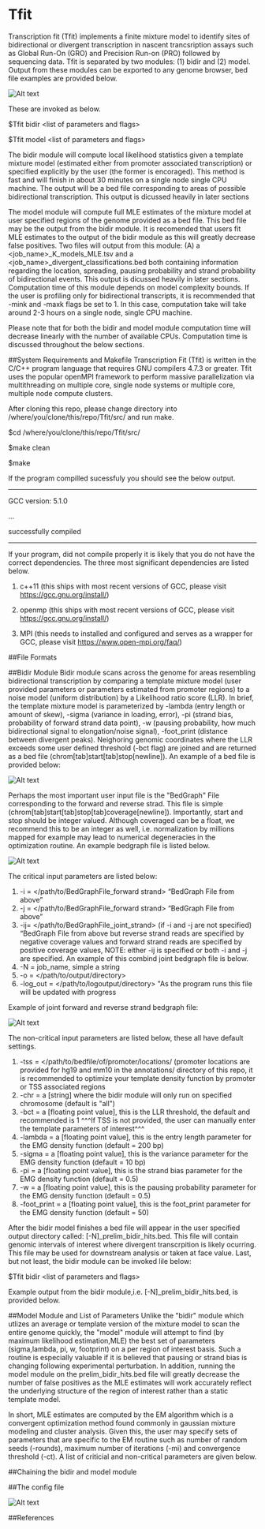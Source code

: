 # Tfit
Transcription fit (Tfit) implements a finite mixture model to identify sites of bidirectional or divergent transcription in nascent trancsription assays such as Global Run-On (GRO) and Precision Run-on (PRO) followed by sequencing data. Tfit is separated by two modules: (1) bidir and (2) model. Output from these modules can be exported to any genome browser, bed file examples are provided below.  

![Alt text](https://github.com/azofeifa/Tfit/blob/master/images/Example_Snapshot.png)

These are invoked as below.

$Tfit bidir \<list of parameters and flags\>

$Tfit model \<list of parameters and flags\>

The bidir module will compute local likelihood statistics given a template mixture model (estimated either from promoter associated transcription) or specified explicitly by the user (the former is encoraged). This method is fast and will finish in about 30 minutes on a single node single CPU machine. The output will be a bed file corresponding to areas of possible bidirectional transcription. This output is dicussed heavily in later sections

The model module will compute full MLE estimates of the mixture model at user specified regions of the genome provided as a bed file. This bed file may be the output from the bidir module. It is recomended that users fit MLE estimates to the output of the bidir module as this will greatly decrease false positives. Two files will output from this module: (A) a \<job_name\>_K_models_MLE.tsv and a \<job_name\>_divergent_classifications.bed both containing information regarding the location, spreading, pausing probability and strand probability of bidirectional events. This output is dicussed heavily in later sections. Computation time of this module depends on model complexity bounds. If the user is profiling only for bidirectional transcripts, it is recommended that -mink and -maxk flags be set to 1. In this case, computation take will take around 2-3 hours on a single node, single CPU machine.  

Please note that for both the bidir and model module computation time will decrease linearly with the number of available CPUs. Computation time is discussed throughout the below sections.  

##System Requirements and Makefile
Transcription Fit (Tfit) is written in the C/C++ program language that requires GNU compilers 4.7.3 or greater. Tfit uses the popular openMPI framework to perform massive parallelization via multithreading on multiple core, single node systems or multiple core, multiple node compute clusters. 

After cloning this repo, please change directory into /where/you/clone/this/repo/Tfit/src/ and run make.  

$cd  /where/you/clone/this/repo/Tfit/src/

$make clean

$make

If the program compilled sucessfuly you should see the below output.

-------------------

GCC version: 5.1.0

...


successfully compiled

-------------------


If your program, did not compile properly it is likely that you do not have the correct dependencies. The three most significant dependencies are listed below. 

1) c++11 (this ships with most recent versions of GCC, please visit https://gcc.gnu.org/install/)

2) openmp (this ships with most recent versions of GCC, please visit https://gcc.gnu.org/install/)

3) MPI (this needs to installed and configured and serves as a wrapper for GCC, please visit https://www.open-mpi.org/faq/)


##File Formats




##Bidir Module
Bidir module scans across the genome for areas resembling bidirectional transcription by comparing a template mixture model (user provided parameters or parameters estimated from promoter regions) to a noise model (uniform distribution) by a Likelihood ratio score (LLR). In brief, the template mixture model is parameterized by -lambda (entry length or amount of skew), -sigma (variance in loading, error), -pi (strand bias, probability of forward strand data point), -w (pausing probability, how much bidirectional signal to elongation/noise signal), -foot_print (distance between divergent peaks). Neighoring genomic coordinates where the LLR exceeds some user defined threshold (-bct flag) are joined and are returned as a bed file (chrom[tab]start[tab]stop[newline]). An example of a bed file is provided below:

![Alt text](https://github.com/azofeifa/Tfit/blob/master/images/bed_file_example.png)


Perhaps the most important user input file is the "BedGraph" File corresponding to the forward and reverse strad. This file is simple (chrom[tab]start[tab]stop[tab]coverage[newline]). Importantly, start and stop should be integer valued. Although coveraged can be a float, we recommend this to be an integer as well, i.e. normalization by millions mapped for example may lead to numerical degeneracies in the optimization routine. An example bedgraph file is listed below. 

![Alt text](https://github.com/azofeifa/Tfit/blob/master/images/bedgraph_joint_example.png)


The critical input parameters are listed below:

1. -i	= \</path/to/BedGraphFile_forward strand> “BedGraph File from above”
2. -j = \</path/to/BedGraphFile_forward strand> “BedGraph File from above”
3. -ij= \</path/to/BedGraphFile_joint_strand> (if -i and -j are not specified) “BedGraph File from above but reverse strand reads are specified by negative coverage values and forward strand reads are specified by positive coverage values, NOTE: either -ij is specified or both -i and -j are specified. An example of this combind joint bedgraph file is below. 
4. -N = job_name, simple a string
5. -o = \</path/to/output/directory>
6. -log_out = \</path/to/logoutput/directory> "As the program runs this file will be updated with progress 

Example of joint forward and reverse strand bedgraph file:

![Alt text](https://github.com/azofeifa/Tfit/blob/master/images/bedgraph_single_example.png)


The non-critical input parameters are listed below, these all have default settings.

1. -tss = \</path/to/bedfile/of/promoter/locations/ (promoter locations are provided for hg19 and mm10 in the annotations/ directory of this repo, it is recommended to optimize your template density function by promoter or TSS associated regions 
2. -chr = a [string] where the bidir module will only run on specified chromosome (default is "all")
3. -bct = a [floating point value], this is the LLR threshold, the default and recommended is 1
^^^If TSS is not provided, the user can manually enter the template parameters of interest^^^ 
4. -lambda = a [floating point value], this is the entry length parameter for the EMG density function (default = 200 bp)   
5. -sigma  = a [floating point value], this is the variance parameter for the EMG density function (default = 10 bp)
6. -pi     = a [floating point value], this is the strand bias parameter for the EMG density function (default = 0.5)
7. -w      = a [floating point value], this is the pausing probability parameter for the EMG density function (default = 0.5)
8. -foot_print = a [floating point value], this is the foot_print parameter for the EMG density function (default = 50)

After the bidir model finishes a bed file will appear in the user specified output directory called: [-N]_prelim_bidir_hits.bed. This file will contain genomic intervals of interest where divergent transcrpition is likely ocurring. This file may be used for downstream analysis or taken at face value. Last, but not least, the bidir module can be invoked lile below:

$Tfit bidir \<list of parameters and flags\>

Example output from the bidir module,i.e. [-N]_prelim_bidir_hits.bed, is provided below. 




##Model Module and List of Parameters
Unlike the "bidir" module which utlizes an average or template version of the mixture model to scan the entire genome quickly, the "model" module will attempt to find (by maximum likelihood estimation,MLE) the best set of parameters (sigma,lambda, pi, w, footprint) on a per region of interest basis. Such a routine is especially valuable if it is believed that pausing or strand bias is changing following experimental perturbation. In addition, running the model module on the prelim_bidir_hits.bed file will greatly decrease the number of false positives as the MLE estimates will work accurately reflect the underlying structure of the region of interest rather than a static template model. 

In short, MLE estimates are computed by the EM algorithm which is a convergent optimization method found commonly in gaussian mixture modeling and cluster analysis. Given this, the user may specify sets of parameters that are specific to the EM routine such as number of random seeds (-rounds), maximum number of iterations (-mi) and convergence threshold (-ct). A list of criticial and non-critical parameters are given below.   


##Chaining the bidir and model module

##The config file

![Alt text](https://github.com/azofeifa/Tfit/blob/master/images/config_file_example.png)



##References





